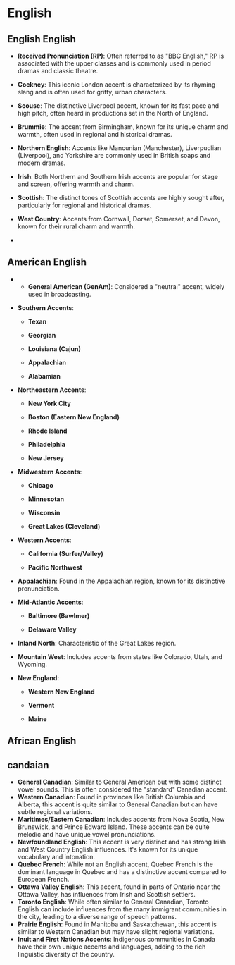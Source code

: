 # English
## English English
- **Received Pronunciation (RP)**: Often referred to as "BBC English," RP is associated with the upper classes and is commonly used in period dramas and classic theatre.
    
- **Cockney**: This iconic London accent is characterized by its rhyming slang and is often used for gritty, urban characters.
    
- **Scouse**: The distinctive Liverpool accent, known for its fast pace and high pitch, often heard in productions set in the North of England.
    
- **Brummie**: The accent from Birmingham, known for its unique charm and warmth, often used in regional and historical dramas.
    
- **Northern English**: Accents like Mancunian (Manchester), Liverpudlian (Liverpool), and Yorkshire are commonly used in British soaps and modern dramas.
    
- **Irish**: Both Northern and Southern Irish accents are popular for stage and screen, offering warmth and charm.
    
- **Scottish**: The distinct tones of Scottish accents are highly sought after, particularly for regional and historical dramas.
    
- **West Country**: Accents from Cornwall, Dorset, Somerset, and Devon, known for their rural charm and warmth.
- 
## American English
- - **General American (GenAm)**: Considered a "neutral" accent, widely used in broadcasting.
    
- **Southern Accents**:
    
    - **Texan**
        
    - **Georgian**
        
    - **Louisiana (Cajun)**
        
    - **Appalachian**
        
    - **Alabamian**
        
- **Northeastern Accents**:
    
    - **New York City**
        
    - **Boston (Eastern New England)**
        
    - **Rhode Island**
        
    - **Philadelphia**
        
    - **New Jersey**
        
- **Midwestern Accents**:
    
    - **Chicago**
        
    - **Minnesotan**
        
    - **Wisconsin**
        
    - **Great Lakes (Cleveland)**
        
- **Western Accents**:
    
    - **California (Surfer/Valley)**
        
    - **Pacific Northwest**
        
- **Appalachian**: Found in the Appalachian region, known for its distinctive pronunciation.
    
- **Mid-Atlantic Accents**:
    
    - **Baltimore (Bawlmer)**
        
    - **Delaware Valley**
        
- **Inland North**: Characteristic of the Great Lakes region.
    
- **Mountain West**: Includes accents from states like Colorado, Utah, and Wyoming.
    
- **New England**:
    
    - **Western New England**
        
    - **Vermont**
        
    - **Maine**
## African English
## candaian
- **General Canadian**: Similar to General American but with some distinct vowel sounds. This is often considered the "standard" Canadian accent.
- **Western Canadian**: Found in provinces like British Columbia and Alberta, this accent is quite similar to General Canadian but can have subtle regional variations.
- **Maritimes/Eastern Canadian**: Includes accents from Nova Scotia, New Brunswick, and Prince Edward Island. These accents can be quite melodic and have unique vowel pronunciations.
- **Newfoundland English**: This accent is very distinct and has strong Irish and West Country English influences. It's known for its unique vocabulary and intonation.
- **Quebec French**: While not an English accent, Quebec French is the dominant language in Quebec and has a distinctive accent compared to European French.
- **Ottawa Valley English**: This accent, found in parts of Ontario near the Ottawa Valley, has influences from Irish and Scottish settlers.
- **Toronto English**: While often similar to General Canadian, Toronto English can include influences from the many immigrant communities in the city, leading to a diverse range of speech patterns.
- **Prairie English**: Found in Manitoba and Saskatchewan, this accent is similar to Western Canadian but may have slight regional variations.
- **Inuit and First Nations Accents**: Indigenous communities in Canada have their own unique accents and languages, adding to the rich linguistic diversity of the country.
